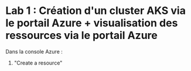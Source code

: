 # Lab 1 : Création d'un cluster AKS via le portail Azure + visualisation des ressources via le portail Azure
Dans la console Azure :
1. "Create a resource"

